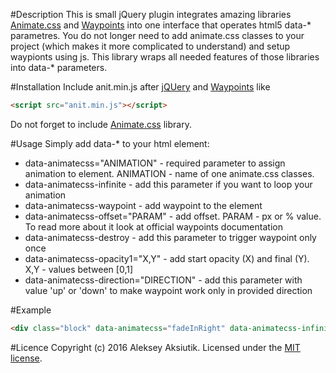 #Description
This is small jQuery plugin integrates amazing libraries [Animate.css](https://github.com/daneden/animate.css/) and [Waypoints](https://github.com/imakewebthings/waypoints) into one interface that operates html5 data-* parametres. You do not longer need to add animate.css classes to your project (which makes it more complicated to understand) and setup waypionts using js. This library wraps all needed features of those libraries into data-* parameters.

#Installation
Include anit.min.js after [jQUery](https://github.com/jquery/jquery) and [Waypoints](https://github.com/imakewebthings/waypoints) like

```html
<script src="anit.min.js"></script>
```

Do not forget to include [Animate.css](https://github.com/daneden/animate.css/) library.

#Usage
Simply add data-* to your html element:

* data-animatecss="ANIMATION" - required parameter to assign animation to element. ANIMATION - name of one animate.css classes.
* data-animatecss-infinite - add this parameter if you want to loop your animation
* data-animatecss-waypoint - add waypoint to the element
* data-animatecss-offset="PARAM" - add offset. PARAM - px or % value. To read more about it look at official waypoints documentation
* data-animatecss-destroy - add this parameter to trigger waypoint only once
* data-animatecss-opacity1="X,Y" - add start opacity (X) and final (Y). X,Y - values between [0,1]
* data-animatecss-direction="DIRECTION" - add this parameter with value 'up' or 'down' to make waypoint work only in provided direction

#Example

```html
<div class="block" data-animatecss="fadeInRight" data-animatecss-infinite data-animatecss-waypoint data-animatecss-offset="50" data-animatecss-destroy data-animatecss-opacity="0.2,1" data-animatecss-direction="up"></div>
```

#Licence
Copyright (c) 2016 Aleksey Aksiutik. Licensed under the [MIT license](https://github.com/j1exus/anit/blob/master/licenses.txt).